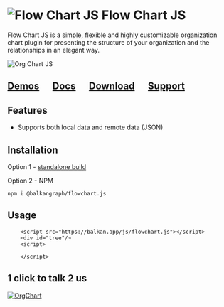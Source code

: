 # ![Flow Chart JS](https://balkan.app/content/img/icon-flowchart-js.png) Flow Chart JS
Flow Chart JS is a simple, flexible and highly customizable organization chart plugin for presenting the structure of your organization and the relationships in an elegant way.

![Org Chart JS](https://cdn.balkan.app/OrgChartJS/OrgChartJS.jpg?v=1)

## [Demos](https://balkan.app/FlowChartJS/Demos)  &nbsp;&nbsp;&nbsp;&nbsp;  [Docs](https://balkan.app/FlowChartJS/Docs)  &nbsp;&nbsp;&nbsp;&nbsp;  [Download](https://balkan.app/FlowChartJS/Download) &nbsp;&nbsp;&nbsp;&nbsp;  [Support](https://balkan.app/FlowChartJS/Support)

## Features
- Supports both local data and remote data (JSON)

## Installation
Option 1 - [standalone build](https://balkan.app/OrgChartJS/Docs/GettingStarted)

Option 2 - NPM
```
npm i @balkangraph/flowchart.js
```


## Usage
```
    <script src="https://balkan.app/js/flowchart.js"></script>
    <div id="tree"/>
    <script> 
    
    </script>
```

## 1 click to talk 2 us

[![OrgChart](https://balkan.app/content/img/phone-icon4.png)](https://webcall.me/BALKANGraph)



